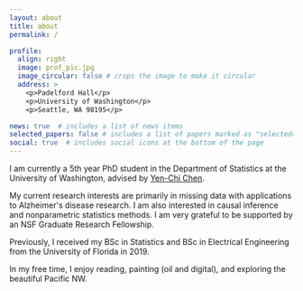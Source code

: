 ```yaml
---
layout: about
title: about
permalink: /

profile:
  align: right
  image: prof_pic.jpg
  image_circular: false # crops the image to make it circular
  address: >
    <p>Padelford Hall</p>
    <p>University of Washington</p>
    <p>Seattle, WA 98195</p>

news: true  # includes a list of news items
selected_papers: false # includes a list of papers marked as "selected={true}"
social: true  # includes social icons at the bottom of the page
---
```


I am currently a 5th year PhD student in the Department of Statistics at the University of Washington, advised by [Yen-Chi Chen](http://faculty.washington.edu/yenchic/).

My current research interests are primarily in missing data with applications to Alzheimer's disease research.  I am also interested in causal inference and nonparametric statistics methods.  I am very grateful to be supported by an NSF Graduate Research Fellowship.

Previously, I received my BSc in Statistics and BSc in Electrical Engineering from the University of Florida in 2019.

In my free time, I enjoy reading, painting (oil and digital), and exploring the beautiful Pacific NW.